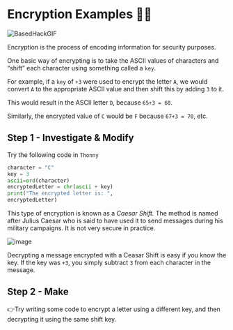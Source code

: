 # Encryption Examples 🕵️‍♂️

![BasedHackGIF](https://github.com/user-attachments/assets/abf80cae-966c-47ab-b925-7da419f20d41)


Encryption is the process of encoding information for security purposes.

One basic way of encrypting is to take the ASCII values of characters and “shift” each character using something called a ``key``. 

For example, if a ``key`` of ``+3`` were used to encrypt the letter ``A``, we would convert ``A`` to the appropriate ASCII value and 
then shift this by adding ``3`` to it. 

This would result in the ASCII letter ``D``, because ``65+3 = 68``. 

Similarly, the encrypted value of ``C`` would be ``F`` because ``67+3 = 70``, etc.

## Step 1 - Investigate & Modify
Try the following code in `Thonny`
````py
character = "C"
key = 3
ascii=ord(character)
encryptedLetter = chr(ascii + key)
print("The encrypted letter is: ",
encryptedLetter)
````
This type of encryption is known as a *Caesar Shift.* The method is named after Julius Caesar who is said to have used 
it to send messages during his military campaigns. It is not very secure in practice.

![image](https://github.com/user-attachments/assets/d87a625b-fd78-4b69-875f-8367f7fe193f)

Decrypting a message encrypted with a Ceasar Shift is easy if you know the key. If the key was ``+3``, you simply subtract ``3`` 
from each character in the message. 

## Step 2 - Make
👉Try writing some code to encrypt a letter using a different key, and then decrypting it using the same shift key.
